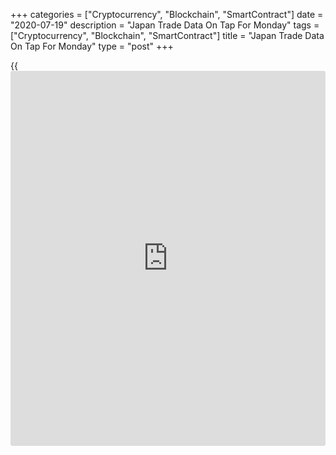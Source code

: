 +++
categories = ["Cryptocurrency", "Blockchain", "SmartContract"]
date = "2020-07-19"
description = "Japan Trade Data On Tap For Monday"
tags = ["Cryptocurrency", "Blockchain", "SmartContract"]
title = "Japan Trade Data On Tap For Monday"
type = "post"
+++

{{<iframe id="large-banner" src="https://www.bounty.group/#slide=16.0" width="100%" height="600" scrolling="no" style="border: 0px solid rgb(216, 221, 230); border-radius: 3px;">}}

Japan will on Monday release June numbers for imports, exports and trade
balance, highlighting a modest day for Asia-Pacific economic activity.

Imports are expected to tumbled 16.8 percent on year after sinking 26.2
percent in May. Exports are called lower by an annual 24.9 percent after
plunging 28.3 percent in the previous month. The trade deficit is pegged
at 35.8 billion yen following the 833.4 billion yen shortfall a month
earlier.

The Bank of Japan will release the minutes from its monetary [policy](https://www.fintechee.com/policy/)
meeting on June 15 and 16. At the meeting, the BoJ kept its key interest
rate unchanged at -0.1 percent and expanded the size of the
[coronavirus][1] lending program to support the coronavirus pandemic-hit
[economy][2].

New Zealand will June results for its performance of services index from
BusinessNZ; in May, the index score was 37.2.

Taiwan will see June figures for export orders, with forecasts
suggesting an increase of 1.2 percent on year - accelerating from 0.4
percent in May.

Hong Kong will release unemployment data for June, with the jobless rate
expected to come in at 6.4 percent - up from 5.9 percent a month
earlier.

For comments and feedback [contact](https://www.playgroundfx.com/contact/): editorial@rtt[news](https://www.letsplayfx.com/blog/forex-news-website/).com

[Economic News][2]

 **What parts of the world are seeing the best (and worst) economic
performances lately? Click[here][3] to check out our [Econ Scorecard][3]
and find out! See up-to-the-moment [ranking](https://www.playgroundfx.com/blog/crypto-exchange-ranking/)s for the best and worst
performers in [GDP][3], [unemployment rate][4], [inflation][5] and much
more.**

   1. www.rtt[news](https://www.letsplayfx.com/blog/forex-news-website/).com/list/coronavirus.aspx
   2. www.rtt[news](https://www.letsplayfx.com/blog/forex-news-website/).com/Content/EconomicNews.aspx
   3. www.rtt[news](https://www.letsplayfx.com/blog/forex-news-website/).com/economic-scorecard/world-rank/GDP/highest-performance.aspx
   4. www.rtt[news](https://www.letsplayfx.com/blog/forex-news-website/).com/economic-scorecard/world-rank/unemployment-rate/lowest-performance.aspx
   5. www.rtt[news](https://www.letsplayfx.com/blog/forex-news-website/).com/economic-scorecard/world-rank/CPI/highest-performance.aspx